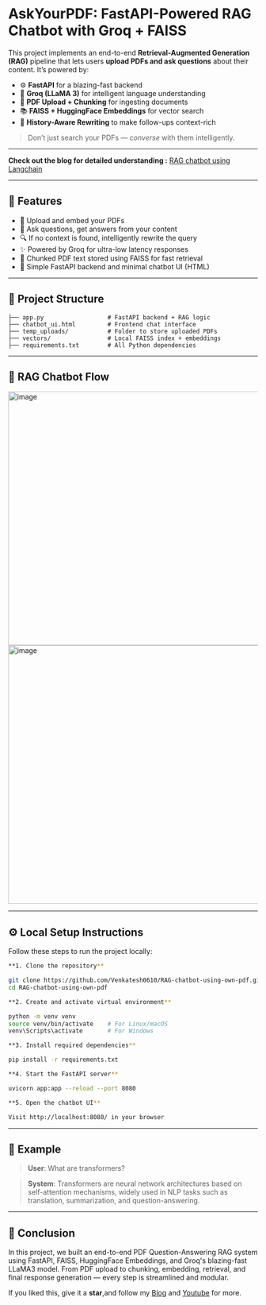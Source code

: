 
# AskYourPDF: FastAPI-Powered RAG Chatbot with Groq + FAISS

This project implements an end-to-end **Retrieval-Augmented Generation (RAG)** pipeline that lets users **upload PDFs and ask questions** about their content. It’s powered by:

* ⚙️ **FastAPI** for a blazing-fast backend
* 🧠 **Groq (LLaMA 3)** for intelligent language understanding
* 📄 **PDF Upload + Chunking** for ingesting documents
* 📚 **FAISS + HuggingFace Embeddings** for vector search
* 🔁 **History-Aware Rewriting** to make follow-ups context-rich

> Don’t just search your PDFs — *converse* with them intelligently.

---

**Check out the blog for detailed understanding :** [RAG chatbot using Langchain](https://medium.com/@avenkatesh0610)

---

## 🚀 Features

* 📄 Upload and embed your PDFs
* 🧠 Ask questions, get answers from your content
* 🔍 If no context is found, intelligently rewrite the query
* ✨ Powered by Groq for ultra-low latency responses
* 🔗 Chunked PDF text stored using FAISS for fast retrieval
* 🔧 Simple FastAPI backend and minimal chatbot UI (HTML)

---

## 📂 Project Structure

```
├── app.py                  # FastAPI backend + RAG logic
├── chatbot_ui.html         # Frontend chat interface
├── temp_uploads/           # Folder to store uploaded PDFs
├── vectors/                # Local FAISS index + embeddings
├── requirements.txt        # All Python dependencies
```

---

## 🔄 RAG Chatbot Flow

<img width="1500" height="511" alt="image" src="https://github.com/user-attachments/assets/78cc543d-6998-44cb-8147-b4680edf0c52" />

<img width="1816" height="521" alt="image" src="https://github.com/user-attachments/assets/e6084540-5ad4-4e9a-88ed-e09cdcc70f36" />

---

## ⚙️ Local Setup Instructions

Follow these steps to run the project locally:

```bash
**1. Clone the repository**

git clone https://github.com/Venkatesh0610/RAG-chatbot-using-own-pdf.git
cd RAG-chatbot-using-own-pdf

**2. Create and activate virtual environment**

python -m venv venv
source venv/bin/activate    # For Linux/macOS
venv\Scripts\activate       # For Windows

**3. Install required dependencies**

pip install -r requirements.txt

**4. Start the FastAPI server**

uvicorn app:app --reload --port 8080

**5. Open the chatbot UI**

Visit http://localhost:8080/ in your browser
```

---

## 💬 Example

> **User**: What are transformers?

> **System**: Transformers are neural network architectures based on self-attention mechanisms, widely used in NLP tasks such as translation, summarization, and question-answering.

---


## 🙌 Conclusion

In this project, we built an end-to-end PDF Question-Answering RAG system using FastAPI, FAISS, HuggingFace Embeddings, and Groq's blazing-fast LLaMA3 model. From PDF upload to chunking, embedding, retrieval, and final response generation — every step is streamlined and modular.

If you liked this, give it a **star**,and follow my [Blog](https://medium.com/@avenkatesh0610) and [Youtube](https://www.youtube.com/@avenkatesh0610) for more.
